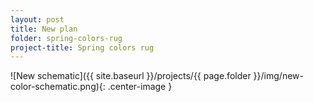 ```yaml
---
layout: post
title: New plan
folder: spring-colors-rug
project-title: Spring colors rug
---
```

![New schematic]({{ site.baseurl }}/projects/{{ page.folder }}/img/new-color-schematic.png){: .center-image }
